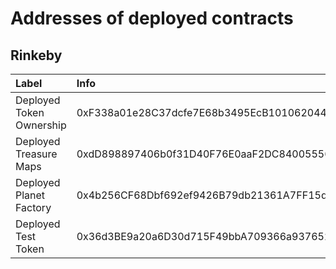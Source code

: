 # Addresses of deployed contracts

## Rinkeby 

| Label | Info |
|:--|:---|
| Deployed Token Ownership | 0xF338a01e28C37dcfe7E68b3495EcB1010620446b
| Deployed Treasure Maps | 0xdD898897406b0f31D40F76E0aaF2DC8400555678
| Deployed Planet Factory | 0x4b256CF68Dbf692ef9426B79db21361A7FF15d9B
| Deployed Test Token | 0x36d3BE9a20a6D30d715F49bbA709366a937652F2
